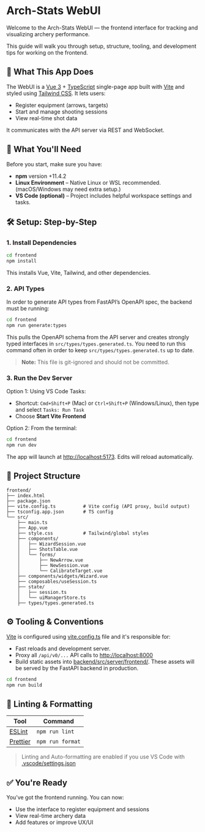 # Arch-Stats WebUI

Welcome to the Arch-Stats WebUI — the frontend interface for tracking and visualizing archery performance.

This guide will walk you through setup, structure, tooling, and development tips for working on the frontend.

## 🚀 What This App Does

The WebUI is a [Vue 3](https://vuejs.org/guide/introduction) + [TypeScript](https://www.typescriptlang.org/docs/) single-page app built with [Vite](https://vite.dev/guide/) and styled using [Tailwind CSS](https://tailwindcss.com/docs/installation/using-vite). It lets users:

- Register equipment (arrows, targets)
- Start and manage shooting sessions
- View real-time shot data

It communicates with the API server via REST and WebSocket.

## 🧰 What You'll Need

Before you start, make sure you have:

- **npm** version +11.4.2
- **Linux Environment** – Native Linux or WSL recommended. (macOS/Windows may need extra setup.)
- **VS Code (optional)** – Project includes helpful workspace settings and tasks.

## 🛠️ Setup: Step-by-Step

### 1. Install Dependencies

```bash
cd frontend
npm install
```

This installs Vue, Vite, Tailwind, and other dependencies.

### 2. API Types

In order to generate API types from FastAPI’s OpenAPI spec, the backend must be running:

```bash
cd frontend
npm run generate:types
```

This pulls the OpenAPI schema from the API server and creates strongly typed interfaces in `src/types/types.generated.ts`. You need to run this command often in order to keep `src/types/types.generated.ts` up to date.

> **Note:** This file is git-ignored and should not be committed.

### 3. Run the Dev Server

Option 1: Using VS Code Tasks:

- Shortcut: `Cmd+Shift+P` (Mac) or `Ctrl+Shift+P` (Windows/Linux), then type and select `Tasks: Run Task`
- Choose **Start Vite Frontend**

Option 2: From the terminal:

```bash
cd frontend
npm run dev
```

The app will launch at <http://localhost:5173>. Edits will reload automatically.

## 📁 Project Structure

```text
frontend/
├── index.html
├── package.json
├── vite.config.ts          # Vite config (API proxy, build output)
├── tsconfig.app.json       # TS config
└── src/
    ├── main.ts
    ├── App.vue
    ├── style.css           # Tailwind/global styles
    ├── components/
    │   ├── WizardSession.vue
    │   ├── ShotsTable.vue
    │   └── forms/
    │       ├── NewArrow.vue
    │       ├── NewSession.vue
    │       └── CalibrateTarget.vue
    ├── components/widgets/Wizard.vue
    ├── composables/useSession.ts
    ├── state/
    │   ├── session.ts
    │   └── uiManagerStore.ts
    ├── types/types.generated.ts
```

## ⚙️ Tooling & Conventions

[Vite](https://vite.dev/guide/) is configured using [vite.config.ts](./vite.config.ts) file and it's responsible for:

- Fast reloads and development server.
- Proxy all `/api/v0/...` API calls to <http://localhost:8000>
- Build static assets into [backend/src/server/frontend/](../backend/src/server/frontend/). These assets will be served by the FastAPI backend in production.

```bash
cd frontend
npm run build
```

## 🧹 Linting & Formatting

| Tool                                      | Command          |
| ----------------------------------------- | ---------------- |
| [ESLint](https://eslint.org/docs/latest/) | `npm run lint`   |
| [Prettier](https://prettier.io/docs/)     | `npm run format` |

> Linting and Auto-formatting are enabled if you use VS Code with [.vscode/settings.json](../.vscode/settings.json)

## ✅ You're Ready

You’ve got the frontend running. You can now:

- Use the interface to register equipment and sessions
- View real-time archery data
- Add features or improve UX/UI
